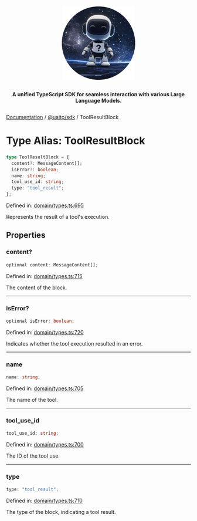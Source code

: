 <div style="display:flex; flex-direction:column; align-items:center;">
<p align="center">
  <img src="../UAITO.png" alt="UAITO Logo" width="200"/>
</p>

<p align="center">
  <strong>A unified TypeScript SDK for seamless interaction with various Large Language Models.</strong>
</p>
</div>

[Documentation](README.md) / [@uaito/sdk](@uaito.sdk.md) / ToolResultBlock

# Type Alias: ToolResultBlock

```ts
type ToolResultBlock = {
  content?: MessageContent[];
  isError?: boolean;
  name: string;
  tool_use_id: string;
  type: "tool_result";
};
```

Defined in: [domain/types.ts:695](https://github.com/elribonazo/uaito/blob/6736807a773945f2caff6007dc512a530687f9da/packages/sdk/src/domain/types.ts#L695)

Represents the result of a tool's execution.

## Properties

### content?

```ts
optional content: MessageContent[];
```

Defined in: [domain/types.ts:715](https://github.com/elribonazo/uaito/blob/6736807a773945f2caff6007dc512a530687f9da/packages/sdk/src/domain/types.ts#L715)

The content of the block.

***

### isError?

```ts
optional isError: boolean;
```

Defined in: [domain/types.ts:720](https://github.com/elribonazo/uaito/blob/6736807a773945f2caff6007dc512a530687f9da/packages/sdk/src/domain/types.ts#L720)

Indicates whether the tool execution resulted in an error.

***

### name

```ts
name: string;
```

Defined in: [domain/types.ts:705](https://github.com/elribonazo/uaito/blob/6736807a773945f2caff6007dc512a530687f9da/packages/sdk/src/domain/types.ts#L705)

The name of the tool.

***

### tool\_use\_id

```ts
tool_use_id: string;
```

Defined in: [domain/types.ts:700](https://github.com/elribonazo/uaito/blob/6736807a773945f2caff6007dc512a530687f9da/packages/sdk/src/domain/types.ts#L700)

The ID of the tool use.

***

### type

```ts
type: "tool_result";
```

Defined in: [domain/types.ts:710](https://github.com/elribonazo/uaito/blob/6736807a773945f2caff6007dc512a530687f9da/packages/sdk/src/domain/types.ts#L710)

The type of the block, indicating a tool result.
